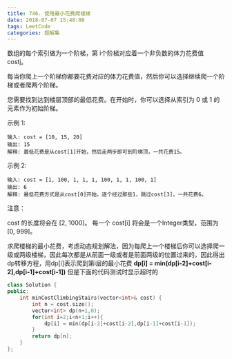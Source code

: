 ```yaml
---
title: 746. 使用最小花费爬楼梯
date: 2018-07-07 15:48:08
tags: LeetCode
categories: 题解集
---
```



数组的每个索引做为一个阶梯，第 i个阶梯对应着一个非负数的体力花费值 cost[i](索引从0开始)。

每当你爬上一个阶梯你都要花费对应的体力花费值，然后你可以选择继续爬一个阶梯或者爬两个阶梯。

您需要找到达到楼层顶部的最低花费。在开始时，你可以选择从索引为 0 或 1 的元素作为初始阶梯。

示例 1:
```
输入: cost = [10, 15, 20]
输出: 15
解释: 最低花费是从cost[1]开始，然后走两步即可到阶梯顶，一共花费15。
```
 示例 2:
```
输入: cost = [1, 100, 1, 1, 1, 100, 1, 1, 100, 1]
输出: 6
解释: 最低花费方式是从cost[0]开始，逐个经过那些1，跳过cost[3]，一共花费6。
```
注意：

cost 的长度将会在 [2, 1000]。
每一个 cost[i] 将会是一个Integer类型，范围为 [0, 999]。

求爬楼梯的最小花费，考虑动态规划解法，因为每爬上一个楼梯后你可以选择爬一级或两级楼梯，因此每次都是从前面一级或者是前面两级的位置过来的，因此得出dp转移方程，用dp[i]表示爬到第i层的最小花费
**dp[i] = min(dp[i-2]+cost[i-2],dp[i-1]+cost[i-1])**
但是下面的代码测试时显示超时的
```cpp
class Solution {
public:
    int minCostClimbingStairs(vector<int>& cost) {
        int n = cost.size();
        vector<int> dp(n+1,0);
        for(int i=2;i<n+1;i++){
            dp[i] = min(dp[i-2]+cost[i-2],dp[i-1]+cost[i-1]);
        }
        return dp[n];
    }
};
```
